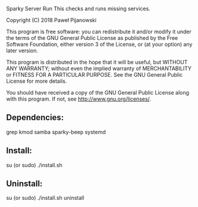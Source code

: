 Sparky Server Run
This checks and runs missing services.

Copyright (C) 2018 Paweł Pijanowski

This program is free software: you can redistribute it and/or modify
it under the terms of the GNU General Public License as published by
the Free Software Foundation, either version 3 of the License, or
(at your option) any later version.

This program is distributed in the hope that it will be useful,
but WITHOUT ANY WARRANTY; without even the implied warranty of
MERCHANTABILITY or FITNESS FOR A PARTICULAR PURPOSE.  See the
GNU General Public License for more details.

You should have received a copy of the GNU General Public License
along with this program.  If not, see <http://www.gnu.org/licenses/>.

Dependencies:
-------------
grep
kmod
samba
sparky-beep
systemd

Install:
-------------
su (or sudo) 
./install.sh

Uninstall:
-------------
su (or sudo)
./install.sh uninstall
